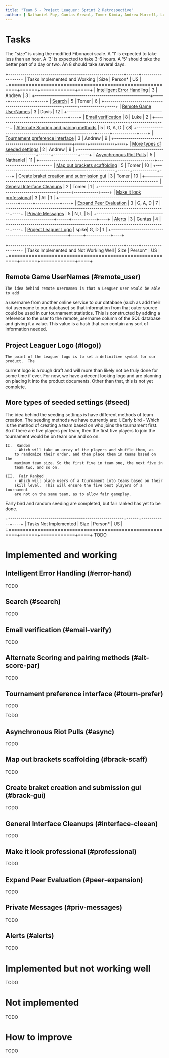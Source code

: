 ```yaml
---
title: "Team 6 - Project Leaguer: Sprint 2 Retrospective"
author: [ Nathaniel Foy, Guntas Grewal, Tomer Kimia, Andrew Murrell, Luke Shumaker, Davis Webb ]
---
```


# Tasks

The "size" is using the modified Fibonacci scale.  A '1' is expected
to take less than an hour.  A '3' is expected to take 3-6 hours.  A
'5' should take the better part of a day or two.  An 8 should take
several days.

+---------------------------------------------------------+------+------------+----+
| Tasks Implemented and Working                           | Size | Person\*   | US |
+=========================================================+======+============+====+
| [Intelligent Error Handling](#error-hand)               |   3  | Andrew     | 3  |
+---------------------------------------------------------+------+------------+----+
| [Search](#search)                                       |   5  | Tomer      | 6  |
+---------------------------------------------------------+------+------------+----+
| [Remote Game UserNames](#remote_user)                   |   3  | Davis      | 12 |
+---------------------------------------------------------+------+------------+----+
| [Email verification](#email-varify)                     |   8  | Luke       | 2  |
+---------------------------------------------------------+------+------------+----+
| [Alternate Scoring and pairing methods](#alt-score-par) |   5  | G, A, D    | 7,8|
+---------------------------------------------------------+------+------------+----+
| [Tournament preference interface](#tourn-prefer)        |   3  | Andrew     | 9  |
+---------------------------------------------------------+------+------------+----+
| [More types of seeded settings](#seed)                  |   2  | Andrew     | 9  |
+---------------------------------------------------------+------+------------+----+
| [Asynchronous Riot Pulls](#async)                       |   5  | Nathaniel  | 11 |
+---------------------------------------------------------+------+------------+----+
| [Map out brackets scaffolding](#brack-scaff)            |   5  | Tomer      | 10 |
+---------------------------------------------------------+------+------------+----+
| [Create braket creation and submission gui](#brack-gui) |   3  | Tomer      | 10 |
+---------------------------------------------------------+------+------------+----+
| [General Interface Cleanups](#interface-cleean)         |   2  | Tomer      | 1  |
+---------------------------------------------------------+------+------------+----+
| [Make it look professional](#professional)              |   3  | All        | 1  |
+---------------------------------------------------------+------+------------+----+
| [Expand Peer Evaluation](#peer-expansion)               |   3  | G, A, D    | 7  |
+---------------------------------------------------------+------+------------+----+
| [Private Messages](#priv-messages)                      |   5  | N, L       | 5  |
+---------------------------------------------------------+------+------------+----+
| [Alerts](#alerts)                                       |   3  | Guntas     | 4  |
+---------------------------------------------------------+------+------------+----+
| [Project Leaguer Logo](#logo)                           | spike| G, D       | 1  |
+---------------------------------------------------------+------+------------+----+




+---------------------------------------------------------+------+------------+----+
| Tasks Implemented and Not Working Well                  | Size | Person\*   | US |
+=========================================================+======+============+====+

## Remote Game UserNames (#remote_user)

	The idea behind remote usernames is that a Leaguer user would be able to add
a username from another online service to our database (such as add their riot
username to our database) so that information from that outer source could be used
in our tournament statistics.  This is constructed by adding a reference to the user
to the remote_username column of the SQL database and giving it a value. This value
is a hash that can contain any sort of information needed. 

## Project Leaguer Logo (#logo))

	The point of the Leaguer logo is to set a definitive symbol for our product.  The
current logo is a rough draft and will more than likely not be truly done for some time
if ever.  For now, we have a decent looking logo and are planning on placing it into the
product documents.  Other than that, this is not yet complete.

## More types of seeded settings (#seed)

The idea behind the seeding settings is have different methods of team 
creation.  The seeding methods we have currently are:
	I.  Early bird
		- Which is the method of creating a team based on who joins the 
		tournament first.  So if there are five players per team, then 
		the first five players to join the tournament would be on team
		one and so on. 

	II.  Random 
		- Which will take an array of the players and shuffle them, as 
		to randomize their order, and then place them in teams based on the 
		maximum team size. So the first five in team one, the next five in 
		team two, and so on.

	III.  Fair Ranked
		- Which will place users of a tournament into teams based on their
		skill level.  This will ensure the five best players of a tournament
		are not on the same team, as to allow fair gameplay.

Early bird and random seeding are  completed, but fair ranked has yet
to be done. 

+---------------------------------------------------------+------+------------+----+
| Tasks Not Implemented                                   | Size | Person\*   | US |
+=========================================================+======+============+====+
TODO





# Implemented and working

## Intelligent Error Handling (#error-hand)

TODO

## Search (#search)


TODO

## Email verification (#email-varify)

TODO

## Alternate Scoring and pairing methods (#alt-score-par)

TODO

## Tournament preference interface (#tourn-prefer)

TODO





TODO

## Asynchronous Riot Pulls (#async)

TODO

## Map out brackets scaffolding (#brack-scaff)

TODO

## Create braket creation and submission gui (#brack-gui)

TODO

## General Interface Cleanups (#interface-cleean)

TODO

## Make it look professional (#professional)

TODO

## Expand Peer Evaluation (#peer-expansion)

TODO

## Private Messages (#priv-messages)

TODO

## Alerts (#alerts)

TODO


# Implemented but not working well

TODO



# Not implemented

TODO



# How to improve

TODO
